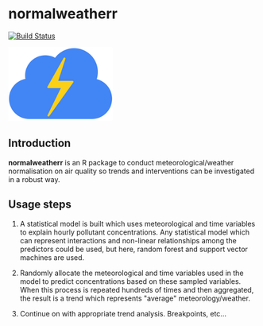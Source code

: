# **normalweatherr**

[![Build Status](https://travis-ci.org/skgrange/normalweatherr.svg?branch=master)](https://travis-ci.org/skgrange/normalweatherr)

![](inst/extdata/images/icon_small.png)

## Introduction

**normalweatherr** is an R package to conduct meteorological/weather normalisation on air quality so trends and interventions can be investigated in a robust way. 

## Usage steps 

  1. A statistical model is built which uses meteorological and time variables to explain hourly pollutant concentrations. Any statistical model which can represent interactions and non-linear relationships among the predictors could be used, but here, random forest and support vector machines are used. 
  
  2. Randomly allocate the meteorological and time variables used in the model to predict concentrations based on these sampled variables. When this process is repeated hundreds of times and then aggregated, the result is a trend which represents "average" meteorology/weather.
  
  3. Continue on with appropriate trend analysis. Breakpoints, etc...

